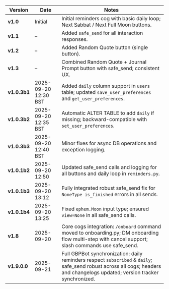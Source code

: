 | Version      | Date                 | Notes                                                                                                                                                                         |
| ------------ | -------------------- | ----------------------------------------------------------------------------------------------------------------------------------------------------------------------------- |
| **v1.0**     | Initial              | Initial reminders cog with basic daily loop; Next Sabbat / Next Full Moon buttons.                                                                                            |
| **v1.1**     | –                    | Added `safe_send` for all interaction responses.                                                                                                                              |
| **v1.2**     | –                    | Added Random Quote button (single button).                                                                                                                                    |
| **v1.3**     | –                    | Combined Random Quote + Journal Prompt button with safe\_send; consistent UX.                                                                                                 |
| **v1.0.3b1** | 2025-09-20 12:30 BST | Added `daily` column support in `users` table; updated `save_user_preferences` and `get_user_preferences`.                                                                    |
| **v1.0.3b2** | 2025-09-20 12:35 BST | Automatic ALTER TABLE to add `daily` if missing; backward-compatible with `set_user_preferences`.                                                                             |
| **v1.0.3b3** | 2025-09-20 12:40 BST | Minor fixes for async DB operations and exception logging.                                                                                                                    |
| **v1.0.1b2** | 2025-09-20 12:50     | Updated safe\_send calls and logging for all buttons and daily loop in `reminders.py`.                                                                                        |
| **v1.0.1b3** | 2025-09-20 13:12     | Fully integrated robust safe\_send fix for `NoneType is_finished` errors in all sends.                                                                                        |
| **v1.0.1b4** | 2025-09-20 13:25     | Fixed `ephem.Moon` input type; ensured `view=None` in all safe\_send calls.                                                                                                   |
| **v1.8**     | 2025-09-20           | Core cogs integration: `/onboard` command moved to onboarding.py; DM onboarding flow multi-step with cancel support; slash commands use safe\_send.                           |
| **v1.9.0.0** | 2025-09-21           | Full GBPBot synchronization: daily reminders respect `subscribed` & `daily`; safe\_send robust across all cogs; headers and changelogs updated; version tracker synchronized. |
